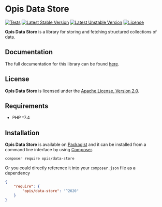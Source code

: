 # Opis Data Store
[![Tests](https://github.com/opis/data-store/workflows/Tests/badge.svg)](https://github.com/opis/data-store/actions)
[![Latest Stable Version](https://poser.pugx.org/opis/data-store/version.png)](https://packagist.org/packages/opis/data-store)
[![Latest Unstable Version](https://poser.pugx.org/opis/data-store/v/unstable.png)](https://packagist.org/packages/opis/data-store)
[![License](https://poser.pugx.org/opis/data-store/license.png)](https://packagist.org/packages/opis/data-store)

**Opis Data Store** is a library for storing and fetching structured collections of data.

## Documentation

The full documentation for this library can be found [here][documentation].

## License

**Opis Data Store** is licensed under the [Apache License, Version 2.0][license].

## Requirements

* PHP ^7.4

## Installation

**Opis Data Store** is available on [Packagist] and it can be installed from a 
command line interface by using [Composer]. 

```bash
composer require opis/data-store
```

Or you could directly reference it into your `composer.json` file as a dependency

```json
{
    "require": {
        "opis/data-store": "^2020"
    }
}
```

[documentation]: https://opis.io/data-store
[license]: https://www.apache.org/licenses/LICENSE-2.0 "Apache License"
[Packagist]: https://packagist.org/packages/opis/data-store "Packagist"
[Composer]: https://getcomposer.org "Composer"
